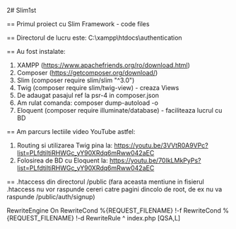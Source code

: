 2# Slim1st

==
Primul proiect cu Slim Framework - code files

==
Directorul de lucru este: C:\xampp\htdocs\authentication

==
Au fost instalate:
  1. XAMPP (https://www.apachefriends.org/ro/download.html)
  2. Composer (https://getcomposer.org/download/)
  3. Slim (composer require slim/slim "^3.0")
  4. Twig (composer require slim/twig-view) - creaza Views
  5. De adaugat pasajul ref la psr-4 in composer.json 
  6. Am rulat comanda: composer dump-autoload -o
  7. Eloquent (composer require illuminate/database) - faciliteaza lucrul cu BD
  
==
Am parcurs lectiile video YouTube astfel:
  1. Routing si utilizarea Twig pina la: https://youtu.be/3VVtR0A9VPc?list=PLfdtiltiRHWGc_yY90XRdq6mRww042aEC
  2. Folosirea de BD cu Eloquent la:    https://youtu.be/70IkLMkPyPs?list=PLfdtiltiRHWGc_yY90XRdq6mRww042aEC

==
.htaccess din directorul /public
(fara aceasta mentiune in fisierul .htaccess nu vor raspunde cereri catre pagini dincolo de root, de ex nu va raspunde /public/auth/signup)

  RewriteEngine On
  RewriteCond %{REQUEST_FILENAME} !-f
  RewriteCond %{REQUEST_FILENAME} !-d
  RewriteRule ^ index.php [QSA,L]
 
